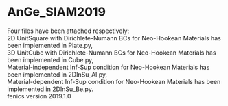 # AnGe_SIAM2019
Four files have been attached respectively: \
2D UnitSquare with Dirichlete-Numann BCs for Neo-Hookean Materials has been implemented in Plate.py,\
3D UnitCube with Dirichlete-Numann BCs for Neo-Hookean Materials has been implemented in Cube.py,\
Material-independent Inf-Sup condition for Neo-Hookean Materials has been implemented in 2DInSu_Al.py,\
Material-dependent Inf-Sup condition for Neo-Hookean Materials has been implemented in 2DInSu_Be.py.\
fenics version 2019.1.0
